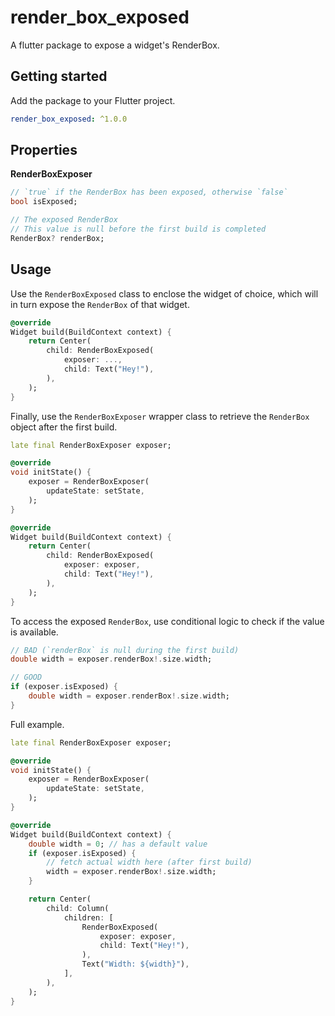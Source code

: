 <!--
This README describes the package. If you publish this package to pub.dev,
this README's contents appear on the landing page for your package.

For information about how to write a good package README, see the guide for
[writing package pages](https://dart.dev/guides/libraries/writing-package-pages).

For general information about developing packages, see the Dart guide for
[creating packages](https://dart.dev/guides/libraries/create-library-packages)
and the Flutter guide for
[developing packages and plugins](https://flutter.dev/developing-packages).
-->
# render_box_exposed
A flutter package to expose a widget's RenderBox.

## Getting started

Add the package to your Flutter project.
```Yaml
render_box_exposed: ^1.0.0
```

## Properties
**RenderBoxExposer**
```Dart
// `true` if the RenderBox has been exposed, otherwise `false`
bool isExposed;

// The exposed RenderBox
// This value is null before the first build is completed
RenderBox? renderBox;
```

## Usage

Use the `RenderBoxExposed` class to enclose the widget of choice, which will in turn expose the `RenderBox` of that widget.
```Dart
@override
Widget build(BuildContext context) {
    return Center(
        child: RenderBoxExposed(
            exposer: ...,
            child: Text("Hey!"),
        ),
    );
}
```

Finally, use the `RenderBoxExposer` wrapper class to retrieve the `RenderBox` object after the first build.
```Dart
late final RenderBoxExposer exposer;

@override
void initState() {
    exposer = RenderBoxExposer(
        updateState: setState,
    );
}

@override
Widget build(BuildContext context) {
    return Center(
        child: RenderBoxExposed(
            exposer: exposer,
            child: Text("Hey!"),
        ),
    );
}
```

To access the exposed `RenderBox`, use conditional logic to check if the value is available.
```Dart
// BAD (`renderBox` is null during the first build)
double width = exposer.renderBox!.size.width;

// GOOD
if (exposer.isExposed) {
    double width = exposer.renderBox!.size.width;
}
```

Full example.
```Dart
late final RenderBoxExposer exposer;

@override
void initState() {
    exposer = RenderBoxExposer(
        updateState: setState,
    );
}

@override
Widget build(BuildContext context) {
    double width = 0; // has a default value
    if (exposer.isExposed) {
        // fetch actual width here (after first build)
        width = exposer.renderBox!.size.width;
    }

    return Center(
        child: Column(
            children: [
                RenderBoxExposed(
                    exposer: exposer,
                    child: Text("Hey!"),
                ),
                Text("Width: ${width}"),
            ],
        ),
    );
}
```
